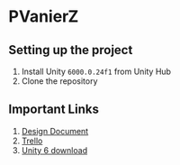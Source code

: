 # PVanierZ

## Setting up the project

1. Install Unity `6000.0.24f1` from Unity Hub
2. Clone the repository

## Important Links

1. [Design Document](https://docs.google.com/document/d/1ueEgWRmO-UQmHqU3DbwL7wrmXH1_6AsAVDVVDP0dT_w/edit?tab=t.0)
2. [Trello](https://trello.com/b/j8HO3ehB/pvanierz)
3. [Unity 6 download](https://unity.com/releases/editor/whats-new/6000.0.24)
